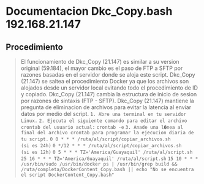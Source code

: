 # Documentacion Dkc_Copy.bash 192.168.21.147
## Procedimiento
> El funcionamiento de Dkc_Copy (21.147) es similar a su version original (59.184), el mayor cambio es el paso de  FTP a SFTP por razones basadas en el servidor donde se aloja este script.
> Dkc_Copy (21.147) se saltea el procedimiento Docker ya que los archivos son alojados desde un servidor local evitando todo el procedimiento de ID y copiado.
> Dkc_Copy (21.147) cambia la estructura de inicio de sesion por razones de sintaxis (FTP - SFTP).
> Dkc_Copy (21.147) mantiene la pregunta de eliminacion de archivos para evitar la latencia al enviar datos por medio del script.
>`1. Abre una terminal en tu servidor Linux.`
>`2. Ejecuta el siguiente comando para editar el archivo crontab del usuario actual:`
>`crontab -e`
>`3. Anade una l�nea al final del archivo crontab para programar la ejecucion diaria de tu script.` 
>`0 0 * * * /ruta/al/script/copiar_archivos.sh                        (si es 24h)`
>`0 */12 * * * /ruta/al/script/copiar_archivos.sh                     (si es 12h)`
>`0 5 * * * TZ='America/Guayaquil' /ruta/al/script.sh`
>`25 16 * * * TZ='America/Guayaquil' /ruta/al/script.sh`
>`15 10 * * * /usr/bin/sudo /usr/bin/docker ps | /usr/bin/grep build && /ruta/completa/DockerContent_Copy.bash || echo "No se encuentra el script DockerContent_Copy.bash"`